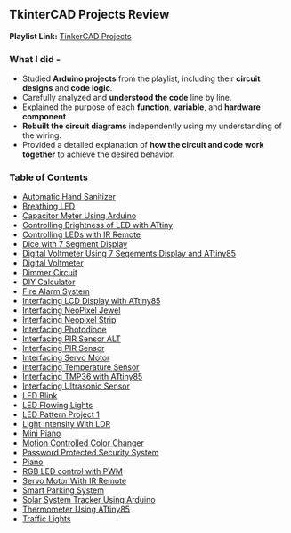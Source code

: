 ## TkinterCAD Projects Review
**Playlist Link:** [TinkerCAD Projects](https://www.youtube.com/playlist?list=PLWqnlHhsmcI4eBDLBtaZs16XZq0WL1SlP) 

### What I did -
- Studied **Arduino projects** from the playlist, including their **circuit designs** and **code logic**.
- Carefully analyzed and **understood the code** line by line.
- Explained the purpose of each **function**, **variable**, and **hardware component**.
- **Rebuilt the circuit diagrams** independently using my understanding of the wiring.
- Provided a detailed explanation of **how the circuit and code work together** to achieve the desired behavior.

### Table of Contents
- [Automatic Hand Sanitizer](Automatic%20Hand%20Sanitizer/README.md)
- [Breathing LED](https://www.tinkercad.com/things/gBNquqeDTCS-breathing-led?sharecode=5b5Omfa1sYW9XYtbEHlwV6K8AiFjEYZHjalgOSK9M4E)
- [Capacitor Meter Using Arduino](Capacitance%20Meter%20Using%20Arduino%20/README.md)
- [Controlling Brightness of LED with ATtiny](https://www.tinkercad.com/things/i9nOFw4ixVF-controlling-brightness-with-attiny?sharecode=vR1FDSvblc21_PonLTb6i2-PBwM9zLr2oCPFseKLS9Y)
- [Controlling LEDs with IR Remote](Controlling%20LEDs%20with%20IR%20Remote/README.md)
- [Dice with 7 Segment Display](https://www.tinkercad.com/things/0mydtaLoPUy-dice-with-7-segment?sharecode=tQCoC1b5V6LWbkcXM6auBZD5x3HEsYmR10tUt4PALFY)
- [Digital Voltmeter Using 7 Segements Display and ATtiny85](https://www.tinkercad.com/things/izvlB2hQHVi-digital-voltemeter-with-attiny-?sharecode=lUF_6utL90dugL6OxZTceGxKNRQ52QpG_52FHIJ-X3E)
- [Digital Voltmeter](Digital%20Voltmeter/README.md)
- [Dimmer Circuit](Dimmer%20Circuit/README.md)
- [DIY Calculator](DIY%20Calculator/README.md)
- [Fire Alarm System](Fire%20Alarm%20System/README.md)
- [Interfacing LCD Display with ATtiny85](https://www.tinkercad.com/things/bngfx9s8WPU-lcd-with-attiny?sharecode=RCKnr4mQBFg9ZQfs0SkcllcQ8AquK4cvaM1Ot_BWJhQ)
- [Interfacing NeoPixel Jewel](https://www.tinkercad.com/things/hEWAtc7npRg-interfacing-neopixel-jewel?sharecode=VmiWoQdgr_J4mT4tAVR2AdsnnyGJ72D2gSyXckcNh0w)
- [Interfacing Neopixel Strip](Interfacing%20Neopixel%20Strip/README.md)
- [Interfacing Photodiode](https://www.tinkercad.com/things/b5Ou33rCphw-interfacing-photodiode?sharecode=_6f9YmrzGYob9fdQDOBrwmhtAu7Auq7jERom94BGKqg)
- [Interfacing PIR Sensor ALT](https://www.tinkercad.com/things/baZ0tjTMhp6-interfacing-pir-sensor-alt?sharecode=CjwmkwiZu8Qo-nDVuoV5IYrWAoKwWRz0Ep1v4Ja6aSk)
- [Interfacing PIR Sensor](https://www.tinkercad.com/things/fFo2wZ8yAYu-pir-sensor?sharecode=S7I2_ik2TMhuZJe-EFojPzUcPh0KjJAywhjdzMAomVA)
- [Interfacing Servo Motor](Interfacing%20Servo%20Motor/README.md)
- [Interfacing Temperature Sensor](Interfacing%20Temperature%20Senor/README.md)
- [Interfacing TMP36 with ATtiny85](https://www.tinkercad.com/things/1HbYJe2167Z-tm36-with-attiny?sharecode=J7TeuIilX8bcF1UzVVay67Cm80rx7nUz7zUMLSmxqi0)
- [Interfacing Ultrasonic Sensor](Interfacing%20Ultrasonic%20Sensor/README.md)
- [LED Blink](LED%20Blink/README.md)
- [LED Flowing Lights](https://www.tinkercad.com/things/l4BC978ivj1-led-flowing-lights?sharecode=El9ay7mK-Kt2eUmNvD9BZdUb72Ysg02w03NQNoFV8xw)
- [LED Pattern Project 1](LED%20Pattern%20Project%201/README.md)
- [Light Intensity With LDR](Light%20Intensity%20With%20LDR/README.md)
- [Mini Piano](https://www.tinkercad.com/things/2E2zfsxb5zv-mini-piano?sharecode=05FaJTIYVeNZYXbgcUx8ufwd660dq6T70ZC73VACSVQ)
- [Motion Controlled Color Changer](https://www.tinkercad.com/things/iT6OZv22Vwl-motion-controlled-color-changer?sharecode=0KRuvYkvgNWP8OYB3EslCQAEiQCsAirpLzxx9z633wQ)
- [Password Protected Security System](Password%20Security%20System/README.md)
- [Piano](Piano/README.md)
- [RGB LED control with PWM](RGB%20control%20with%20PWM/README.md)
- [Servo Motor With IR Remote](Servo%20Motor%20With%20IR%20Remote/README.md)
- [Smart Parking System](Smart%20Parking%20System/README.md)
- [Solar System Tracker Using Arduino](https://www.tinkercad.com/things/2NLCIamuOms-solar-tracker-system?sharecode=1d2oRzZ8xZz1FUlRWfXyNcL98buVSpEM3dcugAakVvU)
- [Thermometer Using ATtiny85](Thermometer%20Using%20ATtiny85/README.md)
- [Traffic Lights](Traffic%20Lights/README.md)
